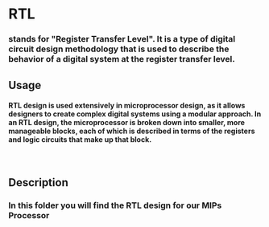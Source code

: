 <h1>RTL</h1>
<h3>stands for <b>"Register Transfer Level"</b>. It is a type of digital circuit design methodology that is used to describe the behavior of a digital system at the register transfer level.</h3>
<h2>Usage</h2>
<h4>RTL design is used extensively in microprocessor design, as it allows designers to create complex digital systems using a modular approach. In an RTL design, the microprocessor is broken down into smaller, more manageable blocks, each of which is described in terms of the registers and logic circuits that make up that block.</h4>
<br>
<h2>Description</h2>
<h3>In this folder you will find the RTL design for our MIPs Processor</h3>



